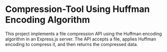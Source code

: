 # Compression-Tool Using Huffman Encoding Algorithm
This project implements a file compression API using the Huffman encoding algorithm in an Express.js server. The API accepts a file, applies Huffman encoding to compress it, and then returns the compressed data.
